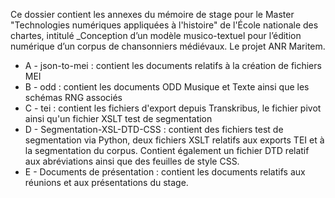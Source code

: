 Ce dossier contient les annexes du mémoire de stage pour le Master "Technologies numériques appliquées à l'histoire" de l'École nationale des chartes, intitulé _Conception d’un modèle musico-textuel pour l’édition numérique d’un corpus de chansonniers médiévaux. Le projet ANR Maritem.

- A - json-to-mei : contient les documents relatifs à la création de fichiers MEI
- B - odd : contient les documents ODD Musique et Texte ainsi que les schémas RNG associés
- C - tei : contient les fichiers d'export depuis Transkribus, le fichier pivot ainsi qu'un fichier XSLT test de segmentation
- D - Segmentation-XSL-DTD-CSS : contient des fichiers test de segmentation via Python, deux fichiers XSLT relatifs aux exports TEI et à la segmentation du corpus. Contient également un fichier DTD relatif aux abréviations ainsi que des feuilles de style CSS.
- E - Documents de présentation : contient les documents relatifs aux réunions et aux présentations du stage.